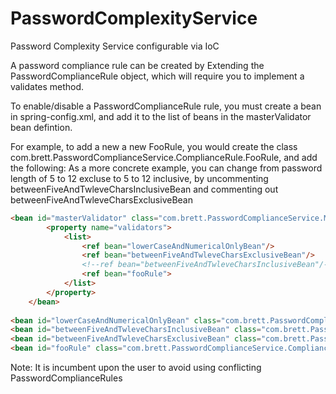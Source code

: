PasswordComplexityService
=========================

Password Complexity Service configurable via IoC 

A password compliance rule can be created by Extending the PasswordComplianceRule object, which will require you to implement a validates method.

To enable/disable a PasswordComplianceRule rule, you must create a bean in spring-config.xml, and add it to the list of beans in the masterValidator bean defintion.

For example, to add a new a new FooRule, you would create the class com.brett.PasswordComplianceService.ComplianceRule.FooRule, and add the following:
As a more concrete example, you can change from password length of 5 to 12 excluse to 5 to 12 inclusive, by uncommenting betweenFiveAndTwleveCharsInclusiveBean and commenting out betweenFiveAndTwleveCharsExclusiveBean

```html
<bean id="masterValidator" class="com.brett.PasswordComplianceService.MasterValidator">
        <property name="validators">
            <list>
                <ref bean="lowerCaseAndNumericalOnlyBean"/>
                <ref bean="betweenFiveAndTwleveCharsExclusiveBean"/>
                <!--ref bean="betweenFiveAndTwleveCharsInclusiveBean"/-->
                <ref bean="fooRule">
            </list>
        </property>
    </bean>
    
<bean id="lowerCaseAndNumericalOnlyBean" class="com.brett.PasswordComplianceService.ComplianceRule.LowerCaseAndNumericalOnly"/>
<bean id="betweenFiveAndTwleveCharsInclusiveBean" class="com.brett.PasswordComplianceService.ComplianceRule.BetweenFiveAndTwelveCharsExclusive"/>
<bean id="betweenFiveAndTwleveCharsExclusiveBean" class="com.brett.PasswordComplianceService.ComplianceRule.BetweenFiveAndTwelveCharsExclusive"/>
<bean id="fooRule" class="com.brett.PasswordComplianceService.ComplianceRule.FooRule"/>
```    

Note: It is incumbent upon the user to avoid using conflicting PasswordComplianceRules